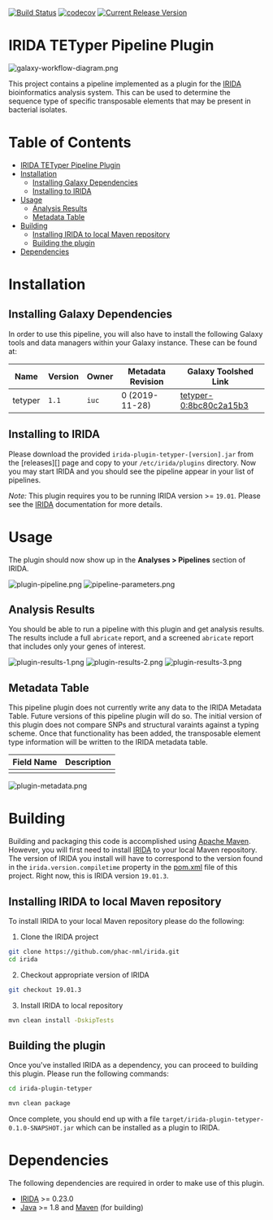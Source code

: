 [![Build Status](https://travis-ci.org/dfornika/irida-plugin-tetyper.svg?branch=master)](https://travis-ci.org/dfornika/irida-plugin-tetyper)
[![codecov](https://codecov.io/gh/dfornika/irida-plugin-tetyper/branch/master/graph/badge.svg)](https://codecov.io/gh/dfornika/irida-plugin-tetyper)
[![Current Release Version](https://img.shields.io/github/release/dfornika/irida-plugin-tetyper.svg)](https://github.com/dfornika/irida-plugin-tetyper/releases)

# IRIDA TETyper Pipeline Plugin

![galaxy-workflow-diagram.png][]

This project contains a pipeline implemented as a plugin for the [IRIDA][] bioinformatics analysis system. 
This can be used to determine the sequence type of specific transposable elements that may be present in bacterial isolates.

# Table of Contents

   * [IRIDA TETyper Pipeline Plugin](#irida-tetyper-pipeline-plugin)
   * [Installation](#installation)
      * [Installing Galaxy Dependencies](#installing-galaxy-dependencies)
      * [Installing to IRIDA](#installing-to-irida)
   * [Usage](#usage)
      * [Analysis Results](#analysis-results)
      * [Metadata Table](#metadata-table)
   * [Building](#building)
      * [Installing IRIDA to local Maven repository](#installing-irida-to-local-maven-repository)
      * [Building the plugin](#building-the-plugin)
   * [Dependencies](#dependencies)

# Installation

## Installing Galaxy Dependencies

In order to use this pipeline, you will also have to install the following Galaxy tools and data 
managers within your Galaxy instance. These can be found at:

| Name                               | Version         | Owner                          | Metadata Revision | Galaxy Toolshed Link                                                                                                                              |
|------------------------------------|-----------------|------------------------------- |-------------------|---------------------------------------------------------------------------------------------------------------------------------------------------|
| tetyper                            | `1.1`           | `iuc`                          | 0 (2019-11-28)    | [tetyper-0:8bc80c2a15b3](https://toolshed.g2.bx.psu.edu/view/iuc/tetyper/8bc80c2a15b3)                                                            |

## Installing to IRIDA

Please download the provided `irida-plugin-tetyper-[version].jar` from the [releases][] page and copy to your 
`/etc/irida/plugins` directory.  Now you may start IRIDA and you should see the pipeline appear in your list of pipelines.

*Note:* This plugin requires you to be running IRIDA version >= `19.01`. Please see the [IRIDA][] documentation for more details.

# Usage

The plugin should now show up in the **Analyses > Pipelines** section of IRIDA.

![plugin-pipeline.png][]
![pipeline-parameters.png][]

## Analysis Results

You should be able to run a pipeline with this plugin and get analysis results. The results include a full `abricate` 
report, and a screened `abricate` report that includes only your genes of interest.

![plugin-results-1.png][]
![plugin-results-2.png][]
![plugin-results-3.png][]

## Metadata Table

This pipeline plugin does not currently write any data to the IRIDA Metadata Table. Future versions of this pipeline
plugin will do so. The initial version of this plugin does not compare SNPs and structural varaints against a typing scheme.
Once that functionality has been added, the transposable element type information will be written to the IRIDA metadata table.

| Field Name                                 | Description                                               |
|--------------------------------------------|-----------------------------------------------------------|
|                                            |                                                           |


![plugin-metadata.png][]

# Building

Building and packaging this code is accomplished using [Apache Maven][maven]. However, you will first need to install [IRIDA][] to your local Maven repository. The version of IRIDA you install will have to correspond to the version found in the `irida.version.compiletime` property in the [pom.xml][] file of this project. Right now, this is IRIDA version `19.01.3`.

## Installing IRIDA to local Maven repository

To install IRIDA to your local Maven repository please do the following:

1. Clone the IRIDA project

```bash
git clone https://github.com/phac-nml/irida.git
cd irida
```

2. Checkout appropriate version of IRIDA

```bash
git checkout 19.01.3
```

3. Install IRIDA to local repository

```bash
mvn clean install -DskipTests
```

## Building the plugin

Once you've installed IRIDA as a dependency, you can proceed to building this plugin. Please run the following commands:

```bash
cd irida-plugin-tetyper

mvn clean package
```

Once complete, you should end up with a file `target/irida-plugin-tetyper-0.1.0-SNAPSHOT.jar` which can be installed as a plugin to IRIDA.

# Dependencies

The following dependencies are required in order to make use of this plugin.

* [IRIDA][] >= 0.23.0
* [Java][] >= 1.8 and [Maven][maven] (for building)

[maven]: https://maven.apache.org/
[IRIDA]: http://irida.ca/
[Galaxy]: https://galaxyproject.org/
[Java]: https://www.java.com/
[irida-pipeline]: https://irida.corefacility.ca/documentation/developer/tools/pipelines/
[irida-pipeline-galaxy]: https://irida.corefacility.ca/documentation/developer/tools/pipelines/#galaxy-workflow-development
[irida-wf-ga2xml]: https://github.com/phac-nml/irida-wf-ga2xml
[pom.xml]: pom.xml
[workflows-dir]: src/main/resources/workflows
[workflow-structure]: src/main/resources/workflows/0.1.0/irida_workflow_structure.ga
[example-plugin-java]: src/main/java/ca/corefacility/bioinformatics/irida/plugins/ExamplePlugin.java
[irida-plugin-java]: https://github.com/phac-nml/irida/tree/development/src/main/java/ca/corefacility/bioinformatics/irida/plugins/IridaPlugin.java
[irida-updater]: src/main/java/ca/corefacility/bioinformatics/irida/plugins/ExamplePluginUpdater.java
[irida-setup]: https://irida.corefacility.ca/documentation/administrator/index.html
[properties]: https://en.wikipedia.org/wiki/.properties
[messages]: src/main/resources/workflows/0.1.0/messages_en.properties
[maven-min-pom]: https://maven.apache.org/guides/introduction/introduction-to-the-pom.html#Minimal_POM
[pf4j-start]: https://pf4j.org/doc/getting-started.html
[plugin-results-1.png]: doc/images/plugin-results-1.png
[plugin-results-2.png]: doc/images/plugin-results-2.png
[plugin-results-3.png]: doc/images/plugin-results-3.png
[plugin-pipeline.png]: doc/images/plugin-pipeline.png
[plugin-metadata.png]: doc/images/plugin-metadata.png
[pipeline-parameters.png]: doc/images/pipeline-parameters.png
[example-plugin-save-results.png]: doc/images/example-plugin-save-results.png
[galaxy-workflow-diagram.png]: doc/images/galaxy-workflow-diagram.png
